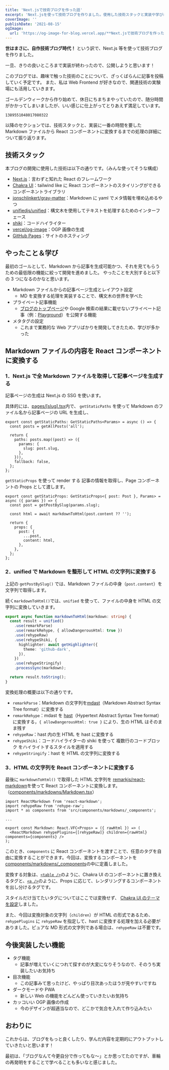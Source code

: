 ```yaml
---
title: 'Next.jsで技術ブログを作った話'
excerpt: 'Next.jsを使って技術ブログを作りました。使用した技術スタックと実装や学びについて共有します。'
coverImage: ''
publishDate: '2021-08-15'
ogImage:
  url: 'https://og-image-for-blog.vercel.app/**Next.jsで技術ブログを作った話**.png?theme=light&md=1&fontSize=100px'
---
```


**世はまさに、自作技術ブログ時代！** という訳で、Next.js 等を使って技術ブログを作りました。

一旦、きりの良いところまで実装が終わったので、公開しようと思います！

このブログでは、趣味で触った技術のことについて、ざっくばらんに記事を投稿していく予定です。
また、私は Web Frontend が好きなので、関連技術の実験場にも活用していきます。

ゴールデンウィークから作り始めて、休日にちまちまやっていたので、随分時間がかかってしまいましたが、いい感じに仕上がってとりあえず満足しています。

```twitter
1389551048017080322
```

以降のセクションでは、技術スタックと、実装に一番の時間を要した Markdown ファイルから React コンポーネントに変換するまでの処理の詳細について振り返ります。

## 技術スタック

本ブログの開発に使用した技術は以下の通りです。（みんな使ってそうな構成）

- [Next.js](https://nextjs.org/)：言わずと知れた React のフレームワーク
- [Chakra UI](https://chakra-ui.com/)：tailwind like に React コンポーネントのスタイリングができるコンポーネントライブラリ
- [jonschlinkert/gray-matter](https://github.com/jonschlinkert/gray-matter)：Markdown に yaml でメタ情報を埋め込めるやつ
- [unifiedjs/unified](https://github.com/unifiedjs/unified)：構文木を使用してテキストを処理するためのインターフェース
- [shiki](https://shiki.matsu.io/)：コードハイライター
- [vercel/og-image](https://github.com/vercel/og-image)：OGP 画像の生成
- [GitHub Pages](https://pages.github.com/)：サイトのホスティング

## やったこと＆学び

最初のゴールとして、Markdown から記事を生成可能かつ、それを見てもらうための最低限の機能に絞って開発を進めました。
やったことを大別すると以下の 3 つになるのかなと思います。

- Markdown ファイルからの記事ページ生成とレイアウト設定
  - MD を変換する処理を実装することで、構文木の世界を学べた
- プライベート記事機能
  - [ブログのトップページ](/)や Google 検索の結果に載せないプライベート記事（例：[Playground](/_playground)）を公開する機能
- メタタグの設定
  - これまで業務的な Web アプリばかりを開発してきたため、学びが多かった

## Markdown ファイルの内容を React コンポーネントに変換する

### 1．Next.js で全 Markdown ファイルを取得して記事ページを生成する

記事ページの生成は Next.js の SSG を使います。

具体的には、[pages/[slug].tsx](https://github.com/YTakahashii/blog/blob/573224fa61a263d26c861aaea6696ad22f0a5469/src/pages/%5Bslug%5D.tsx#L1)内で、 `getStaticPaths` を使って Markdown のファイル名から記事ページの URL を生成し、

```tsx
export const getStaticPaths: GetStaticPaths<Params> = async () => {
  const posts = getAllPosts('all');

  return {
    paths: posts.map((post) => ({
      params: {
        slug: post.slug,
      },
    })),
    fallback: false,
  };
};
```

`getStaticProps` を使って render する 記事の情報を取得し、Page コンポーネントの Props として渡します。

```tsx
export const getStaticProps: GetStaticProps<{ post: Post }, Params> = async ({ params }) => {
  const post = getPostBySlug(params.slug);

  const html = await markdownToHtml(post.content ?? '');

  return {
    props: {
      post: {
        ...post,
        content: html,
      },
    },
  };
};
```

### 2．unified で Markdown を整形して HTML の文字列に変換する

上記の `getPostBySlug()` では、Markdown ファイルの中身（`post.content`）を文字列で取得します。

続く`markdownToHtml()`では、`unified` を使って、ファイルの中身を HTML の文字列に変換していきます。

```ts
export async function markdownToHtml(markdown: string) {
  const result = unified()
    .use(remarkParse)
    .use(remarkRehype, { allowDangerousHtml: true })
    .use(rehypeRaw)
    .use(rehypeShiki, {
      highlighter: await getHighlighter({
        theme: 'github-dark',
      }),
    })
    .use(rehypeStringify)
    .processSync(markdown);

  return result.toString();
}
```

変換処理の概要は以下の通りです。

- `remarkParse`：Markdown の文字列を[mdast](https://github.com/syntax-tree/mdast)（Markdown Abstract Syntax Tree format）に変換する
- `remarkRehype`：mdast を [hast](https://github.com/syntax-tree/hast)（Hypertext Abstract Syntax Tree format）に変換する，`{ allowDangerousHtml: true }` により、生の HTML はそのまま残す
- `rehypeRaw`：hast 内の生 HTML を hast に変換する
- `rehypeShiki`：コードハイライターの shiki を使って 複数行のコードブロック をハイライトするスタイルを適用する
- `rehypeStringify`：hast を HTML の文字列に変換する

### 3．HTML の文字列を React コンポーネントに変換する

最後に `markdownToHtml()` で取得した HTML 文字列を [remarkjs/react-markdown](https://github.com/remarkjs/react-markdown)を使って React コンポーネントに変換します。（[components/markdowns/Markdown.tsx](https://github.com/YTakahashii/blog/blob/main/src/components/markdowns/Markdown.tsx)）

```tsx
import ReactMarkdown from 'react-markdown';
import rehypeRaw from 'rehype-raw';
import * as components from 'src/components/markdowns/_components';

...

export const Markdown: React.VFC<Props> = ({ rawHtml }) => (
  <ReactMarkdown rehypePlugins={[rehypeRaw]} children={rawHtml} components={components} />
);
```

このとき、`components` に React コンポーネントを渡すことで、任意のタグを自由に変換することができます。今回は、変換するコンポーネントを[components/markdowns/\_components](https://github.com/YTakahashii/blog/tree/main/src/components/markdowns/_components)の中に定義しました。

変換する対象は、[`<table />`](https://github.com/YTakahashii/blog/blob/573224fa61a263d26c861aaea6696ad22f0a5469/src/components/markdowns/_components/table.tsx#L1)のように、Chakra UI のコンポーネントに置き換えるタグと、[`<a />`](https://github.com/YTakahashii/blog/blob/573224fa61a263d26c861aaea6696ad22f0a5469/src/components/markdowns/_components/a.tsx#L1)のように、Props に応じて、レンダリングするコンポーネントを出し分けるタグです。

スタイルだけ当てたいタグについてはここでは変換せず、 [Chakra UI のテーマを設定](https://github.com/YTakahashii/blog/blob/main/src/theme/index.ts)しました。

また、今回は変換対象の文字列（`children`）が HTML の形式であるため、`rehypePlugins` に `rehypeRaw` を指定して、hast に変換する処理を加える必要がありました。ピュアな MD 形式の文字列である場合は、`rehypeRaw` は不要です。

## 今後実装したい機能

- タグ機能
  - 記事が増えていくにつれて探すのが大変になりそうなので、そのうち実装したいお気持ち
- 目次機能
  - この記事みて思ったけど、やっぱり目次あったほうが見やすいですね
- ダークモードや PWA
  - 新しい Web の機能をどんどん使っていきたいお気持ち
- カッコいい OGP 画像の作成
  - 今のデザインが超適当なので、どこかで気合を入れて作り込みたい

## おわりに

これからは、ブログをもっと良くしたり、学んだ内容を定期的にアウトプットしていきたいと思います！

最初は、「ブログなんて今更自分で作ってもな〜」とか思ってたのですが、車輪の再発明をすることで学べることも多いなと感じました。
